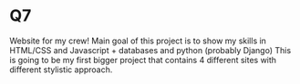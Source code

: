 # Q7
Website for my crew!
Main goal of this project is to show my skills in HTML/CSS and Javascript + databases and python (probably Django)
This is going to be my first bigger project that contains 4 different sites with different stylistic approach.

